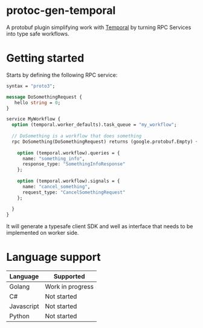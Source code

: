 # protoc-gen-temporal

A protobuf plugin simplifying work with [Temporal](https://temporal.io) by turning RPC Services into type safe workflows.

# Getting started

Starts by defining the following RPC service:

```protobuf
syntax = "proto3";

message DoSomethingRequest {
   hello string = 0;
}

service MyWorkflow {
  option (temporal.worker_defaults).task_queue = "my_workflow";
  
  // DoSomething is a workflow that does something
  rpc DoSomething(DoSomethingRequest) returns (google.protobuf.Empty) {
  
    option (temporal.workflow).queries = {
      name: "something_info",
      response_type: "SomethingInfoResponse"
    };
    
    option (temporal.workflow).signals = {
      name: "cancel_something",
      request_type: "CancelSomethingRequest"
    };
    
  }
}
```

It will generate a typesafe client SDK and well as interface that needs to be implemented on worker side.

# Language support

| Language   | Supported        |
|------------|------------------|
| Golang     | Work in progress |
| C#         | Not started      |
| Javascript | Not started      |
| Python     | Not started      |
